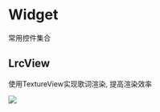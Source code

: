 # Widget
常用控件集合

## LrcView
使用TextureView实现歌词渲染, 提高渲染效率

![](https://www.lasong.com.cn/assets/img/gif/lyric.gif)
